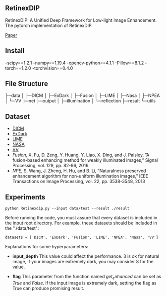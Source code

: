 ## RetinexDIP
RetinexDIP: A Unified Deep Framework for Low-light Image Enhancement. The pytorch implementation of RetinexDIP.

[Paper](https://ieeexplore.ieee.org/document/9405649)

## Install
-scipy==1.2.1
-numpy==1.19.4
-opencv-python==4.1.1
-Pillow==8.1.2
-torch==1.2.0
-torchvision==0.4.0

## File Structure
├─data
│  ├─DICM
│  ├─ExDark
│  ├─Fusion
│  ├─LIME
│  ├─Nasa
│  ├─NPEA
│  └─VV
├─net
├─output
│  ├─illumination
│  └─reflection
├─result
└─utils

## Dataset
- [DICM](http://mcl.korea.ac.kr/projects/LDR/LDR_TEST_IMAGES_DICM.zip)
- [ExDark](http://web.fsktm.um.edu.my/~cschan/source/CVIU/ExDark.zip)
- [LIME](http://cs.tju.edu.cn/orgs/vision/~xguo/LIME.htm)
- [NASA](http://dragon.larc.nasa.gov/retinex/pao/news/)
- [VV](https://sites.google.com/site/vonikakis/datasets)
- *Fusion*, X. Fu, D. Zeng, Y. Huang, Y. Liao, X. Ding, and J. Paisley, ”A fusion-based enhancing method for weakly illuminated images,” Signal Processing, vol. 129, pp. 82-96, 2016.
- *NPE*, S. Wang, J. Zheng, H. Hu, and B. Li, ”Naturalness preserved enhancement algorithm for non-uniform illumination images,” IEEE Transactions on Image Processing, vol. 22, pp. 3538-3548, 2013

## Experiments
```
python Retinexdip.py --input data/test --result ./result
```
Before  running the code, you must assure that  every dataset is included in  the input root directory. For example, these datasets should be included in the "./data/test":
```
datasets = ['DICM', 'ExDark', 'Fusion', 'LIME', 'NPEA', 'Nasa', 'VV']
```
Explanations for some hyperparameters:
- **input_depth**
  This value could affect the performance. 3 is ok for natural image, if your images are extremely dark, you may consider 8 for the value.

- **flag**
This parameter from the function named $get_enhanced$ can be set as $True$ and $False$. If the input image is extremely dark, setting the flag as True can produce promising result. 
